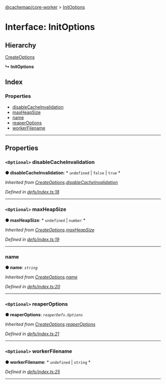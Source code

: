 [@cachemap/core-worker](../README.md) > [InitOptions](../interfaces/initoptions.md)

# Interface: InitOptions

## Hierarchy

 [CreateOptions](createoptions.md)

**↳ InitOptions**

## Index

### Properties

* [disableCacheInvalidation](initoptions.md#disablecacheinvalidation)
* [maxHeapSize](initoptions.md#maxheapsize)
* [name](initoptions.md#name)
* [reaperOptions](initoptions.md#reaperoptions)
* [workerFilename](initoptions.md#workerfilename)

---

## Properties

<a id="disablecacheinvalidation"></a>

### `<Optional>` disableCacheInvalidation

**● disableCacheInvalidation**: * `undefined` &#124; `false` &#124; `true`
*

*Inherited from [CreateOptions](createoptions.md).[disableCacheInvalidation](createoptions.md#disablecacheinvalidation)*

*Defined in [defs/index.ts:18](https://github.com/dylanaubrey/cachemap/blob/2a8e078/packages/core-worker/src/defs/index.ts#L18)*

___
<a id="maxheapsize"></a>

### `<Optional>` maxHeapSize

**● maxHeapSize**: * `undefined` &#124; `number`
*

*Inherited from [CreateOptions](createoptions.md).[maxHeapSize](createoptions.md#maxheapsize)*

*Defined in [defs/index.ts:19](https://github.com/dylanaubrey/cachemap/blob/2a8e078/packages/core-worker/src/defs/index.ts#L19)*

___
<a id="name"></a>

###  name

**● name**: *`string`*

*Inherited from [CreateOptions](createoptions.md).[name](createoptions.md#name)*

*Defined in [defs/index.ts:20](https://github.com/dylanaubrey/cachemap/blob/2a8e078/packages/core-worker/src/defs/index.ts#L20)*

___
<a id="reaperoptions"></a>

### `<Optional>` reaperOptions

**● reaperOptions**: *`reaperDefs.Options`*

*Inherited from [CreateOptions](createoptions.md).[reaperOptions](createoptions.md#reaperoptions)*

*Defined in [defs/index.ts:21](https://github.com/dylanaubrey/cachemap/blob/2a8e078/packages/core-worker/src/defs/index.ts#L21)*

___
<a id="workerfilename"></a>

### `<Optional>` workerFilename

**● workerFilename**: * `undefined` &#124; `string`
*

*Defined in [defs/index.ts:25](https://github.com/dylanaubrey/cachemap/blob/2a8e078/packages/core-worker/src/defs/index.ts#L25)*

___

